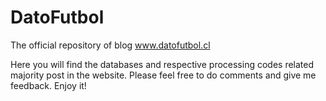 # DatoFutbol
The official repository of blog www.datofutbol.cl

Here you will find the databases and respective processing codes related majority post in the website.
Please feel free to do comments and give me feedback.
Enjoy it!
